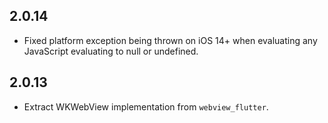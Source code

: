 ## 2.0.14

* Fixed platform exception being thrown on iOS 14+ when evaluating any JavaScript evaluating to null or undefined.

## 2.0.13

* Extract WKWebView implementation from `webview_flutter`.
